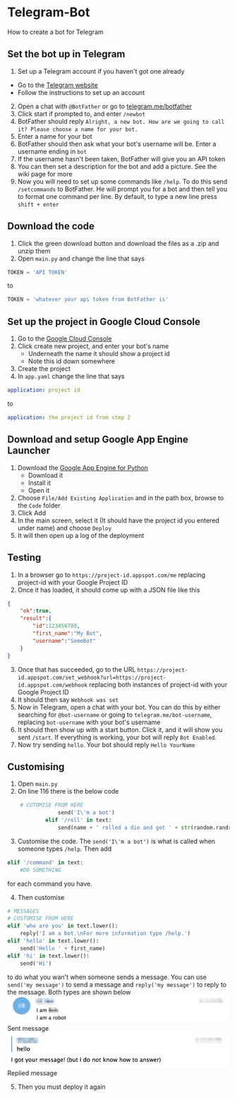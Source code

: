 # Telegram-Bot
How to create a bot for Telegram

## Set the bot up in Telegram
1. Set up a Telegram account if you haven't got one already
  - Go to the [Telegram website](https://web.telegram.org/)
  - Follow the instructions to set up an account
2. Open a chat with `@BotFather` or go to [telegram.me/botfather](telegram.me/botfather)
3. Click start if prompted to, and enter `/newbot`
4. BotFather should reply `Alright, a new bot. How are we going to call it? Please choose a name for your bot.`
5. Enter a name for your bot
6. BotFather should then ask what your bot's username will be. Enter a username ending in `bot`
7. If the username hasn't been taken, BotFather will give you an API token
8. You can then set a description for the bot and add a picture. See the wiki page for more
9. Now you will need to set up some commands like `/help`. To do this send `/setcommands` to BotFather. He will prompt you for a bot and then tell you to format one command per line. By default, to type a new line press `shift + enter`

## Download the code
1. Click the green download button and download the files as a .zip and unzip them
2. Open `main.py` and change the line that says
```Python
TOKEN = 'API TOKEN'
```
to
```Python
TOKEN = 'whatever your api token from BotFather is'
```

## Set up the project in Google Cloud Console
1. Go to the [Google Cloud Console](console.cloud.google.com)
2. Click create new project, and enter your bot's name
	- Underneath the name it should show a project id
	- Note this id down somewhere
3. Create the project
4. In `app.yaml` change the line that says
```YAML
application: project id
```
to
```YAML
application: the project id from step 2
```

## Download and setup Google App Engine Launcher
1. Download the [Google App Engine for Python](https://cloud.google.com/appengine/downloads#Google_App_Engine_SDK_for_Python)
	- Download it
	- Install it
	- Open it
2. Choose `File/Add Existing Application` and in the path box, browse to the `Code` folder
3. Click Add
4. In the main screen, select it (It should have the project id you entered under name) and choose `Deploy`
5. It will then open up a log of the deployment

## Testing
1. In a browser go to `https://project-id.appspot.com/me` replacing project-id with your Google Project ID
2. Once it has loaded, it should come up with a JSON file like this
```JSON
{
	"ok":true,
	"result":{
		"id":123456789,
		"first_name":"My Bot",
		"username":"SomeBot"
	}
}
```
3. Once that has succeeded, go to the URL `https://project-id.appspot.com/set_webhook?url=https://project-id.appspot.com/webhook` replacing both instances of project-id with your Google Project ID
4. It should then say `Webhook was set`
5. Now in Telegram, open a chat with your bot. You can do this by either searching for `@bot-username` or going to `telegram.me/bot-username`, replacing `bot-username` with your bot's username
6. It should then show up with a start button. Click it, and it will show you sent `/start`. If everything is working, your bot will reply `Bot Enabled`.
7. Now try sending `hello`. Your bot should reply `Hello YourName`

## Customising
1. Open `main.py`
2. On line 116 there is the below code
```python
	# CUTOMISE FROM HERE
                send('I\'m a bot')
            elif '/roll' in text:
                send(name + ' rolled a die and got ' + str(random.randrange(1,7)))
```
3. Customise the code. The `send('I\'m a bot')` is what is called when someone types `/help`. Then add 
```python
elif '/command' in text:
	#DO SOMETHING
```
for each command you have.

4. Then customise
```python
# MESSAGES
# CUSTOMISE FROM HERE
elif 'who are you' in text.lower():
    reply('I am a bot.\nFor more information type /help.')
elif 'hello' in text.lower():
    send('Hello ' + first_name)
elif 'hi' in text.lower():
    send('Hi')
```
to do what you wan't when someone sends a message. You can use `send('my message')` to send a message and `reply('my message')` to reply to the message. Both types are shown below
![Send message](/images/send.jpg?raw=true "A message sent with send()")
Sent message
![Reply to message](/images/reply.jpg?raw=true "A reply to a message sent with reply()")
Replied message

5. Then you must deploy it again
